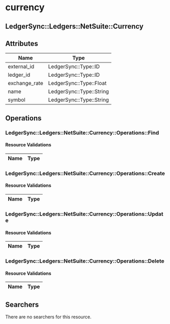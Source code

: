 # currency

## LedgerSync::Ledgers::NetSuite::Currency

## Attributes

| Name          | Type                     |
|---------------|--------------------------|
| external_id   | LedgerSync::Type::ID     |
| ledger_id     | LedgerSync::Type::ID     |
| exchange_rate | LedgerSync::Type::Float  |
| name          | LedgerSync::Type::String |
| symbol        | LedgerSync::Type::String |

## Operations

### LedgerSync::Ledgers::NetSuite::Currency::Operations::Find

#### Resource Validations

| Name | Type |
|------|------|

### LedgerSync::Ledgers::NetSuite::Currency::Operations::Create

#### Resource Validations

| Name | Type |
|------|------|

### LedgerSync::Ledgers::NetSuite::Currency::Operations::Update

#### Resource Validations

| Name | Type |
|------|------|

### LedgerSync::Ledgers::NetSuite::Currency::Operations::Delete

#### Resource Validations

| Name | Type |
|------|------|

## Searchers

There are no searchers for this resource.
